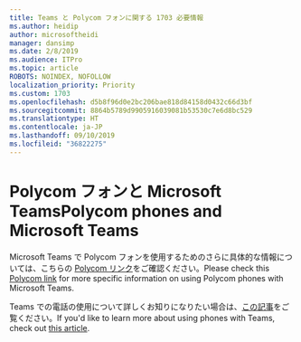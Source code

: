 ```yaml
---
title: Teams と Polycom フォンに関する 1703 必要情報
ms.author: heidip
author: microsoftheidi
manager: dansimp
ms.date: 2/8/2019
ms.audience: ITPro
ms.topic: article
ROBOTS: NOINDEX, NOFOLLOW
localization_priority: Priority
ms.custom: 1703
ms.openlocfilehash: d5b8f96d0e2bc206bae818d84158d0432c66d3bf
ms.sourcegitcommit: 8864b5789d9905916039081b53530c7e6d8bc529
ms.translationtype: HT
ms.contentlocale: ja-JP
ms.lasthandoff: 09/10/2019
ms.locfileid: "36822275"
---
```

# <a name="polycom-phones-and-microsoft-teams"></a><span data-ttu-id="4fdef-102">Polycom フォンと Microsoft Teams</span><span class="sxs-lookup"><span data-stu-id="4fdef-102">Polycom phones and Microsoft Teams</span></span>

<span data-ttu-id="4fdef-103">Microsoft Teams で Polycom フォンを使用するためのさらに具体的な情報については、こちらの [Polycom リンク](https://aka.ms/polycom-phones)をご確認ください。</span><span class="sxs-lookup"><span data-stu-id="4fdef-103">Please check this [Polycom link](https://aka.ms/polycom-phones) for more specific information on using Polycom phones with Microsoft Teams.</span></span>

<span data-ttu-id="4fdef-104">Teams での電話の使用について詳しくお知りになりたい場合は、[この記事](https://docs.microsoft.com/microsoftteams/phones-for-teams)をご覧ください。</span><span class="sxs-lookup"><span data-stu-id="4fdef-104">If you'd like to learn more about using phones with Teams, check out [this article](https://docs.microsoft.com/microsoftteams/phones-for-teams).</span></span>

